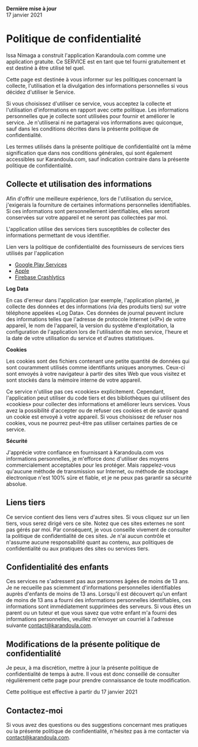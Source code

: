 **Dernière mise à jour**  
17 janvier 2021

# Politique de confidentialité

Issa Nimaga a construit l'application Karandoula.com comme une application gratuite. Ce SERVICE est en tant que tel fourni gratuitement et est destiné à être utilisé tel quel.

Cette page est destinée à vous informer sur les politiques concernant la collecte, l'utilisation et la divulgation des informations personnelles si vous décidez d'utiliser le Service.

Si vous choisissez d'utiliser ce service, vous acceptez la collecte et l'utilisation d'informations en rapport avec cette politique. Les informations personnelles que je collecte sont utilisées pour fournir et améliorer le service. Je n'utiliserai ni ne partagerai vos informations avec quiconque, sauf dans les conditions décrites dans la présente politique de confidentialité.

Les termes utilisés dans la présente politique de confidentialité ont la même signification que dans nos conditions générales, qui sont également accessibles sur Karandoula.com, sauf indication contraire dans la présente politique de confidentialité.

## **Collecte et utilisation des informations**

Afin d'offrir une meilleure expérience, lors de l'utilisation du service, j'exigerais la fourniture de certaines informations personnelles identifiables. Si ces informations sont personnellement identifiables, elles seront conservées sur votre appareil et ne seront pas collectées par moi.

L'application utilise des services tiers susceptibles de collecter des informations permettant de vous identifier.

Lien vers la politique de confidentialité des fournisseurs de services tiers utilisés par l'application

*   [Google Play Services](https://www.google.com/policies/privacy/)
*   [Apple](https://www.apple.com/legal/privacy/)
*   [Firebase Crashlytics](https://firebase.google.com/support/privacy/)

**Log Data**

En cas d'erreur dans l'application (par exemple, l'application plante), je collecte des données et des informations (via des produits tiers) sur votre téléphone appelées «Log Data». Ces données de journal peuvent inclure des informations telles que l'adresse de protocole Internet («IP») de votre appareil, le nom de l'appareil, la version du système d'exploitation, la configuration de l'application lors de l'utilisation de mon service, l'heure et la date de votre utilisation du service et d'autres statistiques.

**Cookies**

Les cookies sont des fichiers contenant une petite quantité de données qui sont couramment utilisés comme identifiants uniques anonymes. Ceux-ci sont envoyés à votre navigateur à partir des sites Web que vous visitez et sont stockés dans la mémoire interne de votre appareil.

Ce service n'utilise pas ces «cookies» explicitement. Cependant, l'application peut utiliser du code tiers et des bibliothèques qui utilisent des «cookies» pour collecter des informations et améliorer leurs services. Vous avez la possibilité d'accepter ou de refuser ces cookies et de savoir quand un cookie est envoyé à votre appareil. Si vous choisissez de refuser nos cookies, vous ne pourrez peut-être pas utiliser certaines parties de ce service.

**Sécurité**

J'apprécie votre confiance en fournissant à Karandoula.com vos informations personnelles, je m'efforce donc d'utiliser des moyens commercialement acceptables pour les protéger. Mais rappelez-vous qu'aucune méthode de transmission sur Internet, ou méthode de stockage électronique n'est 100% sûre et fiable, et je ne peux pas garantir sa sécurité absolue.

## **Liens tiers**

Ce service contient des liens vers d'autres sites. Si vous cliquez sur un lien tiers, vous serez dirigé vers ce site. Notez que ces sites externes ne sont pas gérés par moi. Par conséquent, je vous conseille vivement de consulter la politique de confidentialité de ces sites. Je n'ai aucun contrôle et n'assume aucune responsabilité quant au contenu, aux politiques de confidentialité ou aux pratiques des sites ou services tiers.

## **Confidentialité des enfants**

Ces services ne s'adressent pas aux personnes âgées de moins de 13 ans. Je ne recueille pas sciemment d'informations personnelles identifiables auprès d'enfants de moins de 13 ans. Lorsqu'il est découvert qu'un enfant de moins de 13 ans a fourni des informations personnelles identifiables, ces informations sont immédiatement supprimées des serveurs. Si vous êtes un parent ou un tuteur et que vous savez que votre enfant m'a fourni des informations personnelles, veuillez m'envoyer un courriel à l'adresse suivante [contact@karandoula.com](mailto:contact@karandoula.com).

## **Modifications de la présente politique de confidentialité**

Je peux, à ma discrétion, mettre à jour la présente politique de confidentialité de temps à autre. Il vous est donc conseillé de consulter régulièrement cette page pour prendre connaissance de toute modification.

Cette politique est effective à partir du 17 janvier 2021

## **Contactez-moi**

Si vous avez des questions ou des suggestions concernant mes pratiques ou la présente politique de confidentialité, n'hésitez pas à me contacter via [contact@karandoula.com](mailto:contact@karandoula.com).